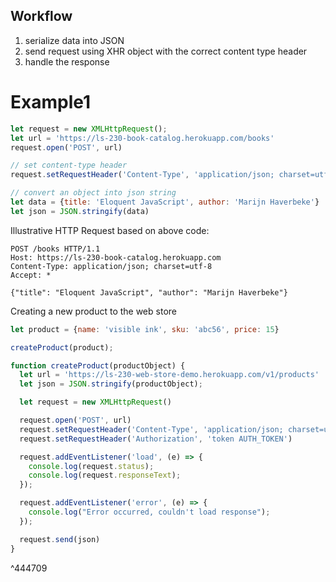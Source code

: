 ## Workflow
1. serialize data into JSON
2. send request using XHR object with the correct content type header
3. handle the response

# Example1
```js
let request = new XMLHttpRequest();
let url = 'https://ls-230-book-catalog.herokuapp.com/books'
request.open('POST', url)

// set content-type header
request.setRequestHeader('Content-Type', 'application/json; charset=utf-8')

// convert an object into json string
let data = {title: 'Eloquent JavaScript', author: 'Marijn Haverbeke'}
let json = JSON.stringify(data)
```
Illustrative HTTP Request based on above code:
```http
POST /books HTTP/1.1
Host: https://ls-230-book-catalog.herokuapp.com
Content-Type: application/json; charset=utf-8
Accept: *

{"title": "Eloquent JavaScript", "author": "Marijn Haverbeke"}

```

Creating a new product to the web store
```js
let product = {name: 'visible ink', sku: 'abc56', price: 15}

createProduct(product);

function createProduct(productObject) {
  let url = 'https://ls-230-web-store-demo.herokuapp.com/v1/products'
  let json = JSON.stringify(productObject);

  let request = new XMLHttpRequest()

  request.open('POST', url)
  request.setRequestHeader('Content-Type', 'application/json; charset=utf-8')
  request.setRequestHeader('Authorization', 'token AUTH_TOKEN')

  request.addEventListener('load', (e) => {
    console.log(request.status);
    console.log(request.responseText);
  });

  request.addEventListener('error', (e) => {
    console.log("Error occurred, couldn't load response");
  });

  request.send(json)
}
```

^444709

